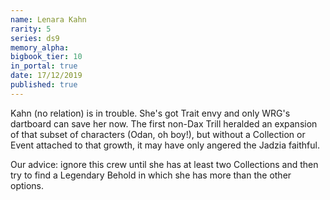 ```yaml
---
name: Lenara Kahn
rarity: 5
series: ds9
memory_alpha:
bigbook_tier: 10
in_portal: true
date: 17/12/2019
published: true
---
```


Kahn (no relation) is in trouble. She's got Trait envy and only WRG's dartboard can save her now. The first non-Dax Trill heralded an expansion of that subset of characters (Odan, oh boy!), but without a Collection or Event attached to that growth, it may have only angered the Jadzia faithful.

Our advice: ignore this crew until she has at least two Collections and then try to find a Legendary Behold in which she has more than the other options.
